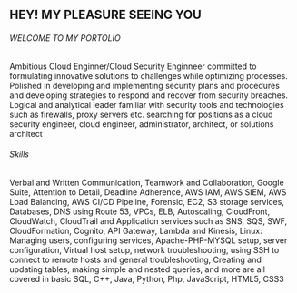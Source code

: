 ## HEY! MY PLEASURE SEEING YOU
###### WELCOME TO MY PORTOLIO
Ambitious Cloud Enginner/Cloud Security Enginneer committed to formulating innovative solutions to challenges while optimizing processes. Polished in developing and implementing security plans and procedures and developing strategies to respond and recover from security breaches. Logical and analytical leader familiar with security tools and technologies such as firewalls, proxy servers etc. searching for positions as a cloud security engineer, cloud engineer, administrator, architect, or solutions architect
###### Skills
Verbal and Written Communication, Teamwork and Collaboration, Google Suite, Attention to Detail, Deadline Adherence, AWS IAM, AWS SIEM, AWS Load Balancing, AWS CI/CD Pipeline, Forensic, EC2, S3 storage services, Databases, DNS using Route 53, VPCs, ELB, Autoscaling, CloudFront, CloudWatch, CloudTrail and Application services such as SNS, SQS, SWF, CloudFormation, Cognito, API Gateway, Lambda and Kinesis, Linux: Managing users, configuring services, Apache-PHP-MYSQL setup, server configuration, Virtual host setup, network troubleshooting, using SSH to connect to remote hosts and general troubleshooting, Creating and updating tables, making simple and nested queries, and more are all covered in basic SQL, C++, Java, Python, Php, JavaScript, HTML5, CSS3

<!---
MrBona/MrBona is a ✨ special ✨ repository because its `README.md` (this file) appears on your GitHub profile.
You can click the Preview link to take a look at your changes.
--->
